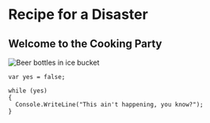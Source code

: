 # Recipe for a Disaster
## Welcome to the Cooking Party

![Beer bottles in ice bucket](https://cdn.pixabay.com/photo/2018/07/04/00/19/champagne-3515140_960_720.jpg)

```
var yes = false;

while (yes)
{
  Console.WriteLine("This ain't happening, you know?");
}
```
